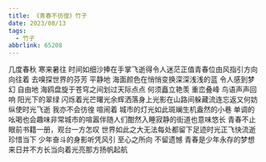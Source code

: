 ```yaml
---
title: 《青春不彷徨》竹子
date: 2023/08/13
tags:
  - 竹子
abbrlink: 65208
---
```

几度春秋
寒来暑往
时间如细沙捧在手掌飞逝得令人迷茫正值青春位由风指引方向向往着
去嗅探世界的芬芳
平静地
海面颜色在悄悄变换深深浅浅的蓝
令人感到梦幻
自由地
海鸥盘旋于苍穹之间划过天际点点
何须矗立艳羡
重峦叠峰
鸟语声声回响
阳光下的翠绿
闪烁着光芒曙光余辉洒落身上光影在山路间躲藏流连忘返又何妨纵使时光飞逝
我亦不会彷徨
喧闹着
城市的灯光如此斑斓生机盎然的小巷
单调的吆喝也会趣味非常城市的喧嚣伴随人们酣然入睡寂静的街道也意味悠长
青春不止
眼前书籍一册，观台一方怎叹
世界如此之大无法每处都留下足迹时光正飞快流逝珍惜当下
少年奋斗的身影听凭风引
至心之所向
不留遗憾
青春是少年永存的梦想来日并不方长当向着光亮那方扬帆起航
